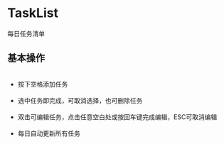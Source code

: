 # TaskList
每日任务清单
## 基本操作
<ul>
  <li>按下空格添加任务</li>
  <li>选中任务即完成，可取消选择，也可删除任务</li>
  <li>双击可编辑任务，点击任意空白处或按回车键完成编辑，ESC可取消编辑</li>
  <li>每日自动更新所有任务</li>
</ul>
